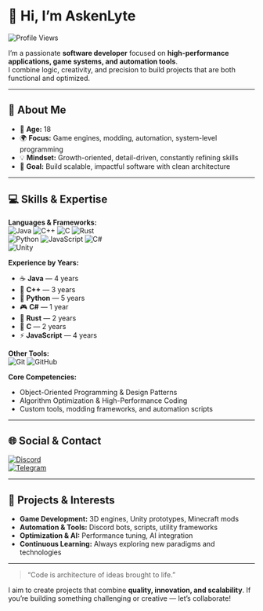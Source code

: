 # 👋 Hi, I’m AskenLyte

![Profile Views](https://komarev.com/ghpvc/?username=AskenLyte&color=blue)

I’m a passionate **software developer** focused on **high-performance applications, game systems, and automation tools**.  
I combine logic, creativity, and precision to build projects that are both functional and optimized.

---

## 🧑 About Me
- 🎂 **Age:** 18  
- 🌍 **Focus:** Game engines, modding, automation, system-level programming  
- 💡 **Mindset:** Growth-oriented, detail-driven, constantly refining skills  
- 🎯 **Goal:** Build scalable, impactful software with clean architecture  

---

## 💻 Skills & Expertise

**Languages & Frameworks:**  
![Java](https://img.shields.io/badge/Java-007396?style=for-the-badge&logo=java&logoColor=white) 
![C++](https://img.shields.io/badge/C++-00599C?style=for-the-badge&logo=c%2B%2B&logoColor=white) 
![C](https://img.shields.io/badge/C-A8B9CC?style=for-the-badge&logo=c&logoColor=white) 
![Rust](https://img.shields.io/badge/Rust-000000?style=for-the-badge&logo=rust&logoColor=white)  
![Python](https://img.shields.io/badge/Python-3776AB?style=for-the-badge&logo=python&logoColor=white) 
![JavaScript](https://img.shields.io/badge/JavaScript-F7DF1E?style=for-the-badge&logo=javascript&logoColor=black) 
![C#](https://img.shields.io/badge/C%23-239120?style=for-the-badge&logo=c-sharp&logoColor=white)  
![Unity](https://img.shields.io/badge/Unity-000000?style=for-the-badge&logo=unity&logoColor=white)  

**Experience by Years:**  
- ☕ **Java** — 4 years  
- 💠 **C++** — 3 years  
- 🐍 **Python** — 5 years  
- 🎮 **C#** — 1 year  
- 🦀 **Rust** — 2 years  
- 🔷 **C** — 2 years  
- ⚡ **JavaScript** — 4 years  

**Other Tools:**  
![Git](https://img.shields.io/badge/Git-F05032?style=for-the-badge&logo=git&logoColor=white) 
![GitHub](https://img.shields.io/badge/GitHub-181717?style=for-the-badge&logo=github&logoColor=white)  

**Core Competencies:**  
- Object-Oriented Programming & Design Patterns  
- Algorithm Optimization & High-Performance Coding  
- Custom tools, modding frameworks, and automation scripts  

---

## 🌐 Social & Contact
[![Discord](https://img.shields.io/badge/Discord-AskenLyte-7289DA?style=flat&logo=discord&logoColor=white)](https://discord.com/users/AskenLyte)  
[![Telegram](https://img.shields.io/badge/Telegram-@Depresiked-0088CC?style=flat&logo=telegram&logoColor=white)](https://t.me/Depresiked)  

---

## 🔹 Projects & Interests
- **Game Development:** 3D engines, Unity prototypes, Minecraft mods  
- **Automation & Tools:** Discord bots, scripts, utility frameworks  
- **Optimization & AI:** Performance tuning, AI integration  
- **Continuous Learning:** Always exploring new paradigms and technologies  

---

> “Code is architecture of ideas brought to life.”  

I aim to create projects that combine **quality, innovation, and scalability**. If you’re building something challenging or creative — let’s collaborate!
